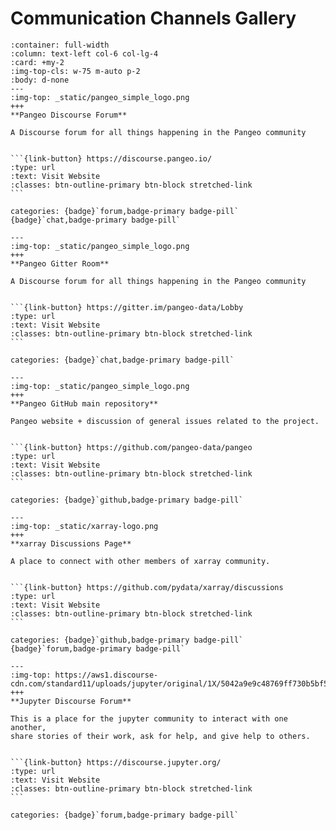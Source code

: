 # Communication Channels Gallery

````{panels}
:container: full-width
:column: text-left col-6 col-lg-4
:card: +my-2
:img-top-cls: w-75 m-auto p-2
:body: d-none
---
:img-top: _static/pangeo_simple_logo.png
+++
**Pangeo Discourse Forum**

A Discourse forum for all things happening in the Pangeo community


```{link-button} https://discourse.pangeo.io/
:type: url
:text: Visit Website
:classes: btn-outline-primary btn-block stretched-link
```

categories: {badge}`forum,badge-primary badge-pill`
{badge}`chat,badge-primary badge-pill`

---
:img-top: _static/pangeo_simple_logo.png
+++
**Pangeo Gitter Room**

A Discourse forum for all things happening in the Pangeo community


```{link-button} https://gitter.im/pangeo-data/Lobby
:type: url
:text: Visit Website
:classes: btn-outline-primary btn-block stretched-link
```

categories: {badge}`chat,badge-primary badge-pill`

---
:img-top: _static/pangeo_simple_logo.png
+++
**Pangeo GitHub main repository**

Pangeo website + discussion of general issues related to the project.


```{link-button} https://github.com/pangeo-data/pangeo
:type: url
:text: Visit Website
:classes: btn-outline-primary btn-block stretched-link
```

categories: {badge}`github,badge-primary badge-pill`

---
:img-top: _static/xarray-logo.png
+++
**xarray Discussions Page**

A place to connect with other members of xarray community.


```{link-button} https://github.com/pydata/xarray/discussions
:type: url
:text: Visit Website
:classes: btn-outline-primary btn-block stretched-link
```

categories: {badge}`github,badge-primary badge-pill`
{badge}`forum,badge-primary badge-pill`

---
:img-top: https://aws1.discourse-cdn.com/standard11/uploads/jupyter/original/1X/5042a9e9c48769ff730b5bf57c0d8875e24b4439.png
+++
**Jupyter Discourse Forum**

This is a place for the jupyter community to interact with one another,
share stories of their work, ask for help, and give help to others.


```{link-button} https://discourse.jupyter.org/
:type: url
:text: Visit Website
:classes: btn-outline-primary btn-block stretched-link
```

categories: {badge}`forum,badge-primary badge-pill`

````
